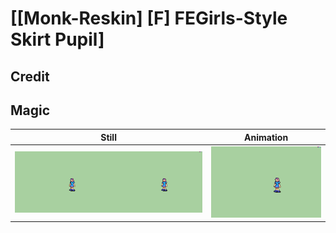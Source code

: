 # [\[Monk-Reskin\] \[F\] FEGirls-Style Skirt Pupil]

## Credit



## Magic

| Still | Animation |
| :---: | :-------: |
| ![Magic still](./Magic_000.png) | ![Magic animation](./Magic.gif) |
